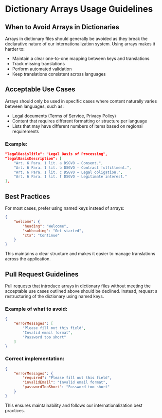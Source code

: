 # Dictionary Arrays Usage Guidelines

## When to Avoid Arrays in Dictionaries

Arrays in dictionary files should generally be avoided as they break the declarative nature of our internationalization system. Using arrays makes it harder to:

- Maintain a clear one-to-one mapping between keys and translations
- Track missing translations
- Perform automated validation
- Keep translations consistent across languages

## Acceptable Use Cases

Arrays should only be used in specific cases where content naturally varies between languages, such as:

- Legal documents (Terms of Service, Privacy Policy)
- Content that requires different formatting or structure per language
- Lists that may have different numbers of items based on regional requirements

### Example:
```json
"legalBasisTitle": "Legal Basis of Processing",
"legalBasisDescription": [
    "Art. 6 Para. 1 lit. a DSGVO – Consent.",
    "Art. 6 Para. 1 lit. b DSGVO – Contract fulfillment.",
    "Art. 6 Para. 1 lit. c DSGVO – Legal obligation.",
    "Art. 6 Para. 1 lit. f DSGVO – Legitimate interest."
],
```

## Best Practices

For most cases, prefer using named keys instead of arrays:
```json
{
    "welcome": {
        "heading": "Welcome",
        "subheading": "Get started",
        "cta": "Continue"
    }
}
```
This maintains a clear structure and makes it easier to manage translations across the application.

## Pull Request Guidelines

Pull requests that introduce arrays in dictionary files without meeting the acceptable use cases outlined above should be declined. Instead, request a restructuring of the dictionary using named keys.

### Example of what to avoid:
```json
{
    "errorMessages": [
        "Please fill out this field",
        "Invalid email format",
        "Password too short"
    ]
}
```

### Correct implementation:
```json
{
    "errorMessages": {
        "required": "Please fill out this field",
        "invalidEmail": "Invalid email format",
        "passwordTooShort": "Password too short"
    }
}
```

This ensures maintainability and follows our internationalization best practices.